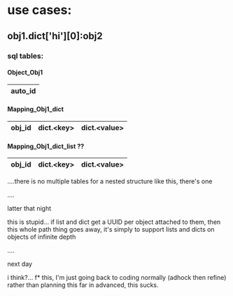# use cases:

## obj1.dict['hi'][0]:obj2
### sql tables:

#### Object_Obj1

|auto_id   |
|----------|

#### Mapping_Obj1_dict
|obj_id    |dict.\<key\>|dict.\<value\>|
|----------|----------|----------|

#### Mapping_Obj1_dict_list ??
|obj_id    |dict.\<key\>|dict.\<value\>|
|----------|----------|----------|


....there is no multiple tables for a nested structure like this, there's one



....


latter that night


this is stupid... if list and dict get a UUID per object attached to them, then this whole path thing goes away, it's simply to support lists and dicts on objects of infinite depth

....

next day

i think?... f* this, I'm just going back to coding normally (adhock then refine) rather than planning this far in advanced, this sucks.